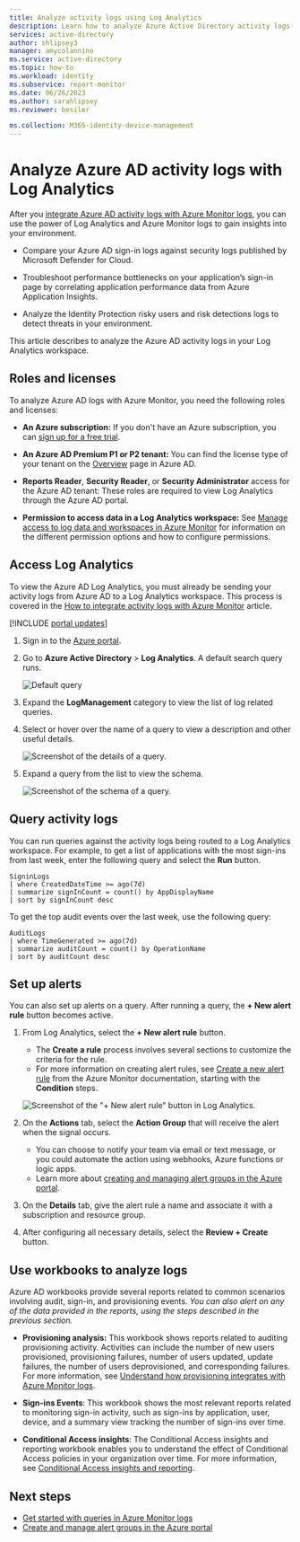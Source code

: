 ```yaml
---
title: Analyze activity logs using Log Analytics
description: Learn how to analyze Azure Active Directory activity logs using Log Analytics
services: active-directory
author: shlipsey3
manager: amycolannino
ms.service: active-directory
ms.topic: how-to
ms.workload: identity
ms.subservice: report-monitor
ms.date: 06/26/2023
ms.author: sarahlipsey
ms.reviewer: besiler

ms.collection: M365-identity-device-management
---
```


# Analyze Azure AD activity logs with Log Analytics

After you [integrate Azure AD activity logs with Azure Monitor logs](howto-integrate-activity-logs-with-log-analytics.md), you can use the power of Log Analytics and Azure Monitor logs to gain insights into your environment.

 * Compare your Azure AD sign-in logs against security logs published by Microsoft Defender for Cloud.
  
 * Troubleshoot performance bottlenecks on your application’s sign-in page by correlating application performance data from Azure Application Insights.

 * Analyze the Identity Protection risky users and risk detections logs to detect threats in your environment.

This article describes to analyze the Azure AD activity logs in your Log Analytics workspace. 

## Roles and licenses

To analyze Azure AD logs with Azure Monitor, you need the following roles and licenses:

* **An Azure subscription:** If you don't have an Azure subscription, you can [sign up for a free trial](https://azure.microsoft.com/free/).

* **An Azure AD Premium P1 or P2 tenant:** You can find the license type of your tenant on the [Overview](https://portal.azure.com/#blade/Microsoft_AAD_IAM/ActiveDirectoryMenuBlade/Overview) page in Azure AD.

* **Reports Reader**, **Security Reader**, or **Security Administrator** access for the Azure AD tenant: These roles are required to view Log Analytics through the Azure AD portal.

* **Permission to access data in a Log Analytics workspace:** See [Manage access to log data and workspaces in Azure Monitor](../../azure-monitor/logs/manage-access.md) for information on the different permission options and how to configure permissions.

## Access Log Analytics

To view the Azure AD Log Analytics, you must already be sending your activity logs from Azure AD to a Log Analytics workspace. This process is covered in the [How to integrate activity logs with Azure Monitor](howto-integrate-activity-logs-with-log-analytics.md) article.

[!INCLUDE [portal updates](~/articles/active-directory/includes/portal-update.md)]

1. Sign in to the [Azure portal](https://portal.azure.com). 

1. Go to **Azure Active Directory** > **Log Analytics**. A default search query runs.

    ![Default query](./media/howto-analyze-activity-logs-log-analytics/defaultquery.png)

1. Expand the **LogManagement** category to view the list of log related queries.

1. Select or hover over the name of a query to view a description and other useful details.

    ![Screenshot of the details of a query.](media/howto-analyze-activity-logs-log-analytics/log-analytics-query-details.png)

1. Expand a query from the list to view the schema.

    ![Screenshot of the schema of a query.](media/howto-analyze-activity-logs-log-analytics/log-analytics-query-schema.png)

## Query activity logs

You can run queries against the activity logs being routed to a Log Analytics workspace. For example, to get a list of applications with the most sign-ins from last week, enter the following query and select the **Run** button.

```
SigninLogs 
| where CreatedDateTime >= ago(7d)
| summarize signInCount = count() by AppDisplayName 
| sort by signInCount desc 
```

To get the top audit events over the last week, use the following query:

```
AuditLogs 
| where TimeGenerated >= ago(7d)
| summarize auditCount = count() by OperationName 
| sort by auditCount desc 
```
## Set up alerts

You can also set up alerts on a query. After running a query, the **+ New alert rule** button becomes active.

1. From Log Analytics, select the **+ New alert rule** button.
    - The **Create a rule** process involves several sections to customize the criteria for the rule.
    - For more information on creating alert rules, see [Create a new alert rule](../../azure-monitor/alerts/alerts-create-new-alert-rule.md) from the Azure Monitor documentation, starting with the **Condition** steps.
    
    ![Screenshot of the "+ New alert rule" button in Log Analytics.](media/howto-analyze-activity-logs-log-analytics/log-analytics-new-alert.png)

1. On the **Actions** tab, select the **Action Group** that will receive the alert when the signal occurs.
    - You can choose to notify your team via email or text message, or you could automate the action using webhooks, Azure functions or logic apps.
    - Learn more about [creating and managing alert groups in the Azure portal](../../azure-monitor/alerts/action-groups.md).

1. On the **Details** tab, give the alert rule a name and associate it with a subscription and resource group.

1. After configuring all necessary details, select the **Review + Create** button. 

## Use workbooks to analyze logs

Azure AD workbooks provide several reports related to common scenarios involving audit, sign-in, and provisioning events. *You can also alert on any of the data provided in the reports, using the steps described in the previous section.*

* **Provisioning analysis:** This workbook shows reports related to auditing provisioning activity. Activities can include the number of new users provisioned, provisioning failures, number of users updated, update failures, the number of users deprovisioned, and corresponding failures. For more information, see [Understand how provisioning integrates with Azure Monitor logs](../app-provisioning/application-provisioning-log-analytics.md).

* **Sign-ins Events**: This workbook shows the most relevant reports related to monitoring sign-in activity, such as sign-ins by application, user, device, and a summary view tracking the number of sign-ins over time.

* **Conditional Access insights**: The Conditional Access insights and reporting workbook enables you to understand the effect of Conditional Access policies in your organization over time. For more information, see [Conditional Access insights and reporting](../conditional-access/howto-conditional-access-insights-reporting.md).

## Next steps

* [Get started with queries in Azure Monitor logs](../../azure-monitor/logs/get-started-queries.md)
* [Create and manage alert groups in the Azure portal](../../azure-monitor/alerts/action-groups.md)
